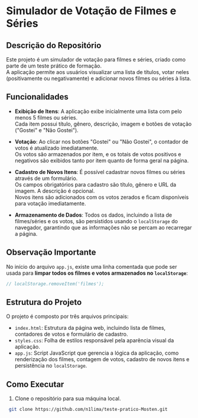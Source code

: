 # Simulador de Votação de Filmes e Séries

## Descrição do Repositório

Este projeto é um simulador de votação para filmes e séries, criado como parte de um teste prático de formação.  
A aplicação permite aos usuários visualizar uma lista de títulos, votar neles (positivamente ou negativamente) e adicionar novos filmes ou séries à lista.  

## Funcionalidades

- **Exibição de Itens**: A aplicação exibe inicialmente uma lista com pelo menos 5 filmes ou séries.  
  Cada item possui título, gênero, descrição, imagem e botões de votação ("Gostei" e "Não Gostei").
  
- **Votação**: Ao clicar nos botões "Gostei" ou "Não Gostei", o contador de votos é atualizado imediatamente.  
  Os votos são armazenados por item, e os totais de votos positivos e negativos são exibidos tanto por item quanto de forma geral na página.

- **Cadastro de Novos Itens**: É possível cadastrar novos filmes ou séries através de um formulário.  
  Os campos obrigatórios para cadastro são título, gênero e URL da imagem. A descrição é opcional.  
  Novos itens são adicionados com os votos zerados e ficam disponíveis para votação imediatamente.

- **Armazenamento de Dados**: Todos os dados, incluindo a lista de filmes/séries e os votos, são persistidos usando o `localStorage` do navegador, garantindo que as informações não se percam ao recarregar a página.

## Observação Importante

No início do arquivo `app.js`, existe uma linha comentada que pode ser usada para **limpar todos os filmes e votos armazenados no `localStorage`**:

```js
// localStorage.removeItem('filmes');
```

## Estrutura do Projeto

O projeto é composto por três arquivos principais:

- `index.html`: Estrutura da página web, incluindo lista de filmes, contadores de votos e formulário de cadastro.
- `styles.css`: Folha de estilos responsável pela aparência visual da aplicação.
- `app.js`: Script JavaScript que gerencia a lógica da aplicação, como renderização dos filmes, contagem de votos, cadastro de novos itens e persistência no `localStorage`.

## Como Executar

1. Clone o repositório para sua máquina local.  
  ```bash
   git clone https://github.com/n1lima/teste-pratico-Mosten.git
